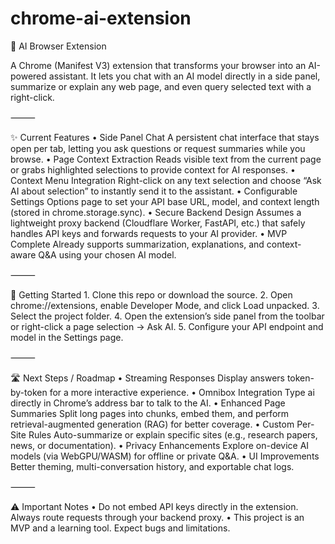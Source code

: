 # chrome-ai-extension
🧭 AI Browser Extension

A Chrome (Manifest V3) extension that transforms your browser into an AI-powered assistant. It lets you chat with an AI model directly in a side panel, summarize or explain any web page, and even query selected text with a right-click.

⸻

✨ Current Features
	•	Side Panel Chat
A persistent chat interface that stays open per tab, letting you ask questions or request summaries while you browse.
	•	Page Context Extraction
Reads visible text from the current page or grabs highlighted selections to provide context for AI responses.
	•	Context Menu Integration
Right-click on any text selection and choose “Ask AI about selection” to instantly send it to the assistant.
	•	Configurable Settings
Options page to set your API base URL, model, and context length (stored in chrome.storage.sync).
	•	Secure Backend Design
Assumes a lightweight proxy backend (Cloudflare Worker, FastAPI, etc.) that safely handles API keys and forwards requests to your AI provider.
	•	MVP Complete
Already supports summarization, explanations, and context-aware Q&A using your chosen AI model.

⸻

🚀 Getting Started
	1.	Clone this repo or download the source.
	2.	Open chrome://extensions, enable Developer Mode, and click Load unpacked.
	3.	Select the project folder.
	4.	Open the extension’s side panel from the toolbar or right-click a page selection → Ask AI.
	5.	Configure your API endpoint and model in the Settings page.

⸻

🛣️ Next Steps / Roadmap
	•	Streaming Responses
Display answers token-by-token for a more interactive experience.
	•	Omnibox Integration
Type ai <your query> directly in Chrome’s address bar to talk to the AI.
	•	Enhanced Page Summaries
Split long pages into chunks, embed them, and perform retrieval-augmented generation (RAG) for better coverage.
	•	Custom Per-Site Rules
Auto-summarize or explain specific sites (e.g., research papers, news, or documentation).
	•	Privacy Enhancements
Explore on-device AI models (via WebGPU/WASM) for offline or private Q&A.
	•	UI Improvements
Better theming, multi-conversation history, and exportable chat logs.

⸻

⚠️ Important Notes
	•	Do not embed API keys directly in the extension. Always route requests through your backend proxy.
	•	This project is an MVP and a learning tool. Expect bugs and limitations.
